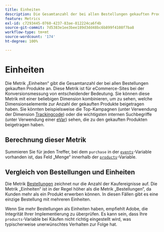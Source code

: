 ```yaml
---
title: Einheiten
description: Die Gesamtanzahl der bei allen Bestellungen gekauften Produkte.
feature: Metrics
exl-id: c7293445-0760-4237-83ae-812224ca6f4b
source-git-commit: 7d5383e1ee3bee189d3dd48bc6b899f4108f7ba8
workflow-type: tm+mt
source-wordcount: '174'
ht-degree: 100%

---
```


# Einheiten

Die Metrik „Einheiten“ gibt die Gesamtanzahl der bei allen Bestellungen gekauften Produkte an. Diese Metrik ist für eCommerce-Sites bei der Konversionsmessung von entscheidender Bedeutung. Sie können diese Metrik mit einer beliebigen Dimension kombinieren, um zu sehen, welche Dimensionselemente zur Anzahl der gekauften Produkte beigetragen haben. Sie könnten beispielsweise die Top-Kampagnen (unter Verwendung der Dimension [Trackingcode](../dimensions/tracking-code.md)) oder die wichtigsten internen Suchbegriffe (unter Verwendung einer [eVar](../dimensions/evar.md)) sehen, die zu den gekauften Produkten beigetragen haben.

## Berechnung dieser Metrik

Summieren Sie für jeden Treffer, bei dem `purchase` in der [`events`](/help/implement/vars/page-vars/events/events-overview.md)-Variable vorhanden ist, das Feld „Menge“ innerhalb der [`products`](/help/implement/vars/page-vars/products.md)-Variable.

## Vergleich von Bestellungen und Einheiten

Die Metrik [Bestellungen](orders.md) zeichnet nur die Anzahl der Kaufereignisse auf. Die Metrik „Einheiten“ ist in der Regel höher als die Metrik „Bestellungen“, da Kunden mehr als ein Produkt erwerben können. In diesen Fällen gibt es eine einzige Bestellung mit mehreren Einheiten.

Wenn Sie mehr Bestellungen als Einheiten haben, empfiehlt Adobe, die Integrität Ihrer Implementierung zu überprüfen. Es kann sein, dass Ihre `products`-Variable bei Käufen nicht richtig eingestellt wird, was typischerweise unerwünschtes Verhalten zur Folge hat.
